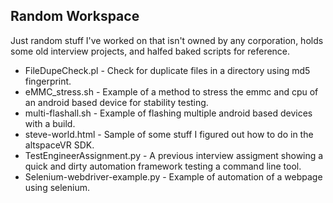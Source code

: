 ## Random Workspace
Just random stuff I've worked on that isn't owned by any corporation, holds some old interview projects, and halfed baked scripts for reference.
<ul>
<li>FileDupeCheck.pl - Check for duplicate files in a directory using md5 fingerprint.</li>
<li>eMMC_stress.sh - Example of a method to stress the emmc and cpu of an android based device for stability testing.</li>
<li>multi-flashall.sh - Example of flashing multiple android based devices with a build.</li>
<li>steve-world.html - Sample of some stuff I figured out how to do in the altspaceVR SDK.</li>
<li>TestEngineerAssignment.py - A previous interview assigment showing a quick and dirty automation framework testing a command line tool.</li>
<li>Selenium-webdriver-example.py - Example of automation of a webpage using selenium.</li>
</ul>
